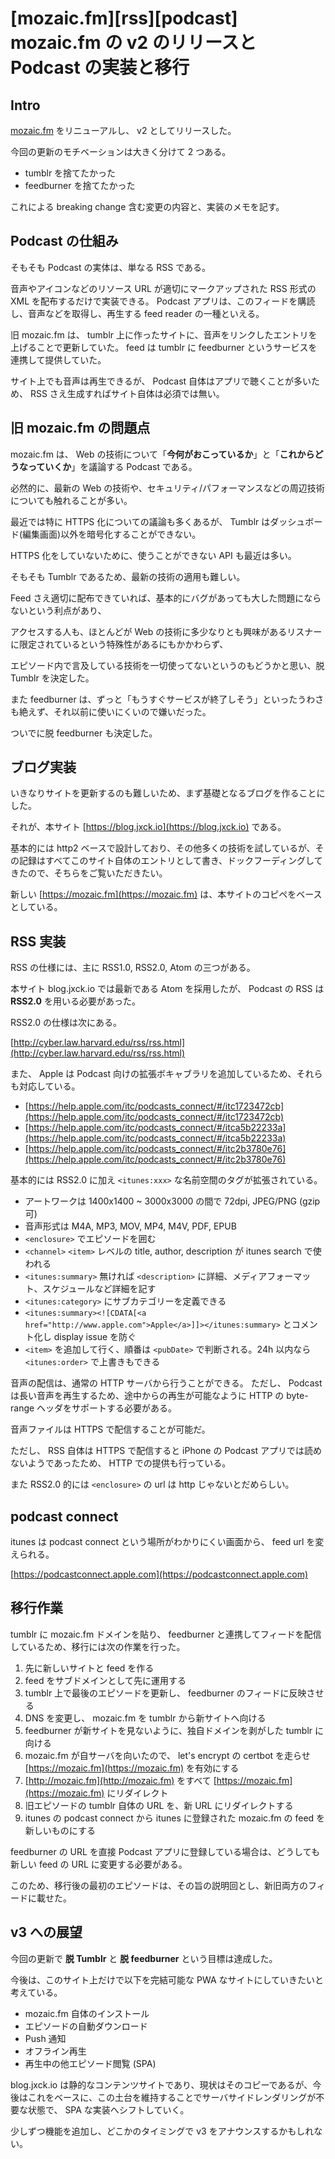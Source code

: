 # [mozaic.fm][rss][podcast] mozaic.fm の v2 のリリースと Podcast の実装と移行

## Intro

[mozaic.fm](https://mozaic.fm) をリニューアルし、 v2 としてリリースした。

今回の更新のモチベーションは大きく分けて 2 つある。

- tumblr を捨てたかった
- feedburner を捨てたかった

これによる breaking change 含む変更の内容と、実装のメモを記す。


## Podcast の仕組み

そもそも Podcast の実体は、単なる RSS である。

音声やアイコンなどのリソース URL が適切にマークアップされた RSS 形式の XML を配布するだけで実装できる。
Podcast アプリは、このフィードを購読し、音声などを取得し、再生する feed reader の一種といえる。

旧 mozaic.fm は、 tumblr 上に作ったサイトに、音声をリンクしたエントリを上げることで更新していた。
feed は tumblr に feedburner というサービスを連携して提供していた。

サイト上でも音声は再生できるが、 Podcast 自体はアプリで聴くことが多いため、 RSS さえ生成すればサイト自体は必須では無い。


## 旧 mozaic.fm の問題点

mozaic.fm は、  Web の技術について「**今何がおこっているか**」と「**これからどうなっていくか**」を議論する Podcast である。

必然的に、最新の Web の技術や、セキュリティ/パフォーマンスなどの周辺技術についても触れることが多い。

最近では特に HTTPS 化についての議論も多くあるが、 Tumblr はダッシュボード(編集画面)以外を暗号化することができない。

HTTPS 化をしていないために、使うことができない API も最近は多い。

そもそも Tumblr であるため、最新の技術の適用も難しい。

Feed さえ適切に配布できていれば、基本的にバグがあっても大した問題にならないという利点があり、

アクセスする人も、ほとんどが Web の技術に多少なりとも興味があるリスナーに限定されているという特殊性があるにもかかわらず、

エピソード内で言及している技術を一切使ってないというのもどうかと思い、脱 Tumblr を決定した。

また feedburner は、ずっと「もうすぐサービスが終了しそう」といったうわさも絶えず、それ以前に使いにくいので嫌いだった。

ついでに脱 feedburner も決定した。


## ブログ実装

いきなりサイトを更新するのも難しいため、まず基礎となるブログを作ることにした。

それが、本サイト [https://blog.jxck.io](https://blog.jxck.io) である。

基本的には http2 ベースで設計しており、その他多くの技術を試しているが、その記録はすべてこのサイト自体のエントリとして書き、ドックフーディングしてきたので、そちらをご覧いただきたい。

新しい [https://mozaic.fm](https://mozaic.fm) は、本サイトのコピペをベースとしている。


## RSS 実装

RSS の仕様には、主に RSS1.0, RSS2.0, Atom の三つがある。

本サイト blog.jxck.io では最新である Atom を採用したが、 Podcast の RSS は **RSS2.0** を用いる必要があった。

RSS2.0 の仕様は次にある。

[http://cyber.law.harvard.edu/rss/rss.html](http://cyber.law.harvard.edu/rss/rss.html)


また、 Apple は Podcast 向けの拡張ボキャブラリを追加しているため、それらも対応している。

- [https://help.apple.com/itc/podcasts_connect/#/itc1723472cb](https://help.apple.com/itc/podcasts_connect/#/itc1723472cb)
- [https://help.apple.com/itc/podcasts_connect/#/itca5b22233a](https://help.apple.com/itc/podcasts_connect/#/itca5b22233a)
- [https://help.apple.com/itc/podcasts_connect/#/itc2b3780e76](https://help.apple.com/itc/podcasts_connect/#/itc2b3780e76)


基本的には RSS2.0 に加え `<itunes:xxx>` な名前空間のタグが拡張されている。


- アートワークは 1400x1400 ~ 3000x3000 の間で 72dpi, JPEG/PNG (gzip 可)
- 音声形式は M4A, MP3, MOV, MP4, M4V, PDF, EPUB
- `<enclosure>` でエピソードを囲む
- `<channel>` `<item>` レベルの title, author, description が itunes search で使われる
- `<itunes:summary>` 無ければ `<description>` に詳細、メディアフォーマット、スケジュールなど詳細を記す
- `<itunes:category>` にサブカテゴリーを定義できる
- `<itunes:summary><![CDATA[<a href="http://www.apple.com">Apple</a>]]></itunes:summary>` とコメント化し display issue を防ぐ
- `<item>` を追加して行く、順番は `<pubDate>` で判断される。24h 以内なら `<itunes:order>` で上書きもできる


音声の配信は、通常の HTTP サーバから行うことができる。
ただし、 Podcast は長い音声を再生するため、途中からの再生が可能なように HTTP の byte-range ヘッダをサポートする必要がある。

音声ファイルは HTTPS で配信することが可能だ。

ただし、 RSS 自体は HTTPS で配信すると iPhone の Podcast アプリでは読めないようであったため、 HTTP での提供も行っている。

また RSS2.0 的には `<enclosure>` の url は http じゃないとだめらしい。

## podcast connect

itunes は podcast connect という場所がわかりにくい画面から、 feed url を変えられる。

[https://podcastconnect.apple.com](https://podcastconnect.apple.com)


## 移行作業

tumblr に mozaic.fm ドメインを貼り、 feedburner と連携してフィードを配信しているため、移行には次の作業を行った。


1. 先に新しいサイトと feed を作る
1. feed をサブドメインとして先に運用する
1. tumblr 上で最後のエピソードを更新し、 feedburner のフィードに反映させる
1. DNS を変更し、 mozaic.fm を tumblr から新サイトへ向ける
1. feedburner が新サイトを見ないように、独自ドメインを剥がした tumblr に向ける
1. mozaic.fm が自サーバを向いたので、 let's encrypt の certbot を走らせ [https://mozaic.fm](https://mozaic.fm) を有効にする
1. [http://mozaic.fm](http://mozaic.fm) をすべて [https://mozaic.fm](https://mozaic.fm) にリダイレクト
1. 旧エピソードの tumblr 自体の URL を、新 URL にリダイレクトする
1. itunes の podcast connect から itunes に登録された mozaic.fm の feed を新しいものにする


feedburner の URL を直接 Podcast アプリに登録している場合は、どうしても新しい feed の URL に変更する必要がある。

このため、移行後の最初のエピソードは、その旨の説明回とし、新旧両方のフィードに載せた。


## v3 への展望

今回の更新で **脱 Tumblr** と **脱 feedburner** という目標は達成した。

今後は、このサイト上だけで以下を完結可能な PWA なサイトにしていきたいと考えている。

- mozaic.fm 自体のインストール
- エピソードの自動ダウンロード
- Push 通知
- オフライン再生
- 再生中の他エピソード閲覧 (SPA)


blog.jxck.io は静的なコンテンツサイトであり、現状はそのコピーであるが、今後はこれをベースに、この土台を維持することでサーバサイドレンダリングが不要な状態で、 SPA な実装へシフトしていく。

少しずつ機能を追加し、どこかのタイミングで v3 をアナウンスするかもしれない。
